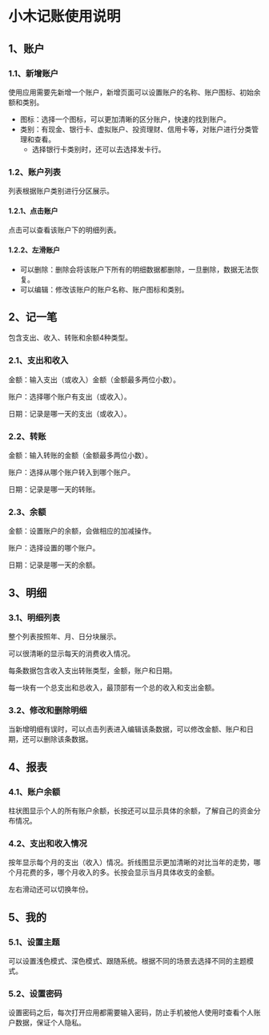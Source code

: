 # 小木记账使用说明

## 1、账户

### 1.1、新增账户

使用应用需要先新增一个账户，新增页面可以设置账户的名称、账户图标、初始余额和类别。

- 图标：选择一个图标，可以更加清晰的区分账户，快速的找到账户。
- 类别：有现金、银行卡、虚拟账户、投资理财、信用卡等，对账户进行分类管理和查看。
  - 选择银行卡类别时，还可以去选择发卡行。

### 1.2、账户列表

列表根据账户类别进行分区展示。

#### 1.2.1、点击账户

点击可以查看该账户下的明细列表。

#### 1.2.2、左滑账户

- 可以删除：删除会将该账户下所有的明细数据都删除，一旦删除，数据无法恢复。
- 可以编辑：修改该账户的账户名称、账户图标和类别。

## 2、记一笔

包含支出、收入、转账和余额4种类型。

### 2.1、支出和收入

金额：输入支出（或收入）金额（金额最多两位小数）。

账户：选择哪个账户有支出（或收入）。

日期：记录是哪一天的支出（或收入）。

### 2.2、转账

金额：输入转账的金额（金额最多两位小数）。

账户：选择从哪个账户转入到哪个账户。

日期：记录是哪一天的转账。

### 2.3、余额

金额：设置账户的余额，会做相应的加减操作。

账户：选择设置的哪个账户。

日期：记录是哪一天的余额。

## 3、明细

### 3.1、明细列表

整个列表按照年、月、日分块展示。

可以很清晰的显示每天的消费收入情况。

每条数据包含收入支出转账类型，金额，账户和日期。

每一块有一个总支出和总收入，最顶部有一个总的收入和支出金额。

### 3.2、修改和删除明细

当新增明细有误时，可以点击列表进入编辑该条数据，可以修改金额、账户和日期，还可以删除该条数据。

## 4、报表

### 4.1、账户余额

柱状图显示个人的所有账户余额，长按还可以显示具体的余额，了解自己的资金分布情况。

### 4.2、支出和收入情况

按年显示每个月的支出（收入）情况。折线图显示更加清晰的对比当年的走势，哪个月花费的多，哪个月收入的多。长按会显示当月具体收支的金额。

左右滑动还可以切换年份。

## 5、我的

### 5.1、设置主题

可以设置浅色模式、深色模式、跟随系统。根据不同的场景去选择不同的主题模式。

### 5.2、设置密码

设置密码之后，每次打开应用都需要输入密码，防止手机被他人使用时查看个人账户数据，保证个人隐私。

